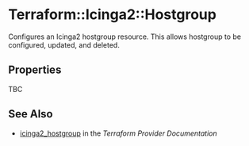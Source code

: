 # Terraform::Icinga2::Hostgroup

Configures an Icinga2 hostgroup resource. This allows hostgroup to be configured, updated,
and deleted.

## Properties

TBC

## See Also

* [icinga2_hostgroup](https://www.terraform.io/docs/providers/icinga2/r/hostgroup.html) in the _Terraform Provider Documentation_